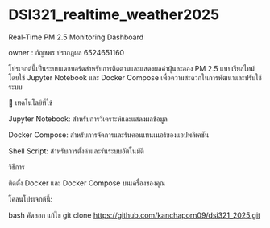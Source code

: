 # DSI321_realtime_weather2025
Real-Time PM 2.5 Monitoring  Dashboard

owner : กัญชพร ปรากฎผล 6524651160

โปรเจกต์นี้เป็นระบบแดชบอร์ดสำหรับการติดตามและแสดงผลค่าฝุ่นละออง PM 2.5 แบบเรียลไทม์ โดยใช้ Jupyter Notebook และ Docker Compose เพื่อความสะดวกในการพัฒนาและปรับใช้ระบบ


🧰 เทคโนโลยีที่ใช้

Jupyter Notebook: สำหรับการวิเคราะห์และแสดงผลข้อมูล

Docker Compose: สำหรับการจัดการและรันคอนเทนเนอร์ของแอปพลิเคชัน

Shell Script: สำหรับการตั้งค่าและรันระบบอัตโนมัติ

วิธีการ

ติดตั้ง Docker และ Docker Compose บนเครื่องของคุณ

โคลนโปรเจกต์นี้:

bash
คัดลอก
แก้ไข
git clone https://github.com/kanchaporn09/dsi321_2025.git
